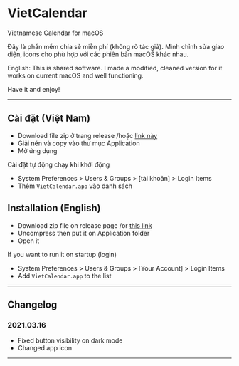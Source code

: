 # VietCalendar

Vietnamese Calendar for macOS

Đây là phần mềm chia sẻ miễn phí (không rõ tác giả). 
Mình chỉnh sửa giao diện, icons cho phù hợp với các phiên bản macOS khác nhau.

English: 
This is shared software. 
I made a modified, cleaned version for it works on current macOS and well functioning.


Have it and enjoy!


---

## Cài đặt (Việt Nam)

- Download file zip ở trang release /hoặc [link này](https://github.com/neikxd/VietCalendar/releases/download/20210316/VietCalendar.app.zip)
- Giải nén và copy vào thư mục Application
- Mở ứng dụng


Cài đặt tự động chạy khi khởi động

- System Preferences > Users & Groups > [tài khoản] > Login Items
- Thêm `VietCalendar.app` vào danh sách


## Installation (English)

- Download zip file on release page /or [this link](https://github.com/neikxd/VietCalendar/releases/download/20210316/VietCalendar.app.zip)
- Uncompress then put it on Application folder
- Open it


If you want to run it on startup (login)

- System Preferences > Users & Groups > [Your Account] > Login Items
- Add `VietCalendar.app` to the list


---

## Changelog

### 2021.03.16

- Fixed button visibility on dark mode
- Changed app icon

---
